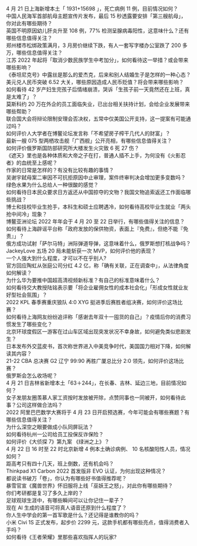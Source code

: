 4 月 21 日上海新增本土「 1931+15698 」，死亡病例 11 例，目前情况如何？  
中国人民海军首部航母主题宣传片发布，最后 15 秒透露要安排「第三艘航母」，你对此有哪些期待？  
英国不明原因幼儿肝炎升至 108 例，77% 检测呈腺病毒阳性，这意味什么？还有哪些信息值得关注？  
郑州楼市松绑政策满月，3 月房价继续下跌，有人一套写字楼办公室跌了 200 多万，哪些信息值得关注？  
江苏 2022 年起将「取消少数民族学生中考加分」，如何看待这一举措？或会带来哪些影响？  
《泰坦尼克号》中露丝是那么的爱杰克，后来和别人结婚生子是怎样的一种心态？  
美元兑人民币突破 6.52 大关，哪些原因造成人民币贬值？将会带来哪些影响？  
如何看待 42 岁产妇生完孩子后情绪崩溃，哭诉「生孩子前一天竟然还在上班，真是太难了」？  
莫斯科约 20 万在外企的员工面临失业，已出台相关扶持计划，会给企业发展带来哪些帮助？  
联合国大会将辩论限制安理会否决权，五常中仅美国公开支持，这一提案有可能通过吗？  
如何评价人大学者在博鳌论坛发言称「不希望房子榨干几代人的财富」？  
最新一艘 075 型两栖攻击舰「广西舰」公开亮相，有哪些信息值得关注？  
如何评价俄罗斯国防部研究所大楼发生火灾致 6 死 27 伤？  
《遮天》里也是各种体质和大帝之子在打，普通人插不上手，为何没有《火影忍者》的血统至上感呢？  
作家的日常是怎样的？有没有比较有趣的事情？  
吴谢宇弑母案二审因不可抗拒原因中止审理，案件终审判决会增加更多变数吗？  
绿色水果为什么总给人一种很酸的感觉？  
如何看待日本民众要求日方返还从中国掠夺的文物？我国文物追索返还工作面临哪些挑战？  
博士和技校毕业生抢手，本科生和硕士应聘遇冷，如何看待高校毕业生就业「两头抢中间冷」现象？  
博鳌亚洲论坛 2022 年年会于 4 月 20 至 22 日举行，有哪些值得关注的信息？  
如何看待上海辟谣平台称「政府发放的保供物资，表面上『免费』，但绝不能『免责』」？  
俄方成功试射「萨尔马特」洲际弹道导弹，这意味着什么，俄罗斯想打核战争吗？  
JackeyLove 五场 20 局未能斩获一次 MVP，如何评价他的表现？  
一个人强大到什么程度，才可以不在乎别人?  
官方回应陶虹从张庭公司分红 4.2 亿，称「确有关联，正在调查中」，从法律角度如何解读？  
为什么华为要推中国超高清视频新标准？有自己的标准意味着什么？  
如何看待交大教授陆铭表示要「将企业雇佣女性的成本社会化」「形成女性就业友好型社会氛围」？  
2022 KPL 春季赛重庆狼队 4:0 XYG 挺进季后赛胜者组决赛，如何评价这场比赛？  
如何看待上海网友纷纷追评称「感谢去年双十一囤货的自己」？疫情后你的消费习惯发生了哪些变化？  
北京环球度假区一游客在过山车区域出现突发状况不幸身故，如何避免类似悲剧发生？  
日本发布外交蓝皮书，首次称世界进入中美竞争时代，美国国力相对下降，如何解读其内容？  
21-22 CBA 总决赛 G2 辽宁 99:90 再胜广厦总比分 2:0 领先，如何评价这场比赛？  
俄罗斯会怎么收场呢？  
4 月 21 日吉林省新增本土「63＋244」，在长春、吉林、延边三地，目前情况如何？  
女子发朋友圈羡慕人家工资按时发放被开除，点赞同事也一同被开，如何看待此事？公司这样做合法吗？  
2022 阿里巴巴数学大赛将于 4 月 23 日开启预选赛，今年可能会有哪些赛题？有哪些信息值得关注？  
为什么深空之眼要做成小队同屏玩法？  
如何看待杭州一公司给员工投保反诈保险？  
如何评价《大侦探 7》第九案 《绿洲之上》？  
4 月 22 日 16 时至 22 时北京新增 4 例本土确诊病例、 10 名核酸阳性人员，情况如何？  
距高考只有四十几天，班上倒数，还有机会吗？  
Thinkpad X1 Carbon 2022 首发版非 EVO 认证，为何出现这种情况？  
都说读书破万「卷」，你认为有哪些好书值得推荐呢？  
暴雪官宣《魔兽世界》怀旧服将上线「巫妖王之怒」，对此你有哪些期待？  
你们考研都是复习了多久上岸的？  
足球观球生涯中，有哪些瞬间可以让你记住一辈子？  
现在 AI 生成的语音可将真人语音还原到什么程度了？  
你人生中学会的第一首军歌是什么？还记得是谁教你的吗？  
小米 Civi 1S 正式发布，起步价 2299 元，这款手机都有哪些亮点，值得消费者入手吗？  
如何看待《王者荣耀》里那些喜欢指挥人的玩家?  
